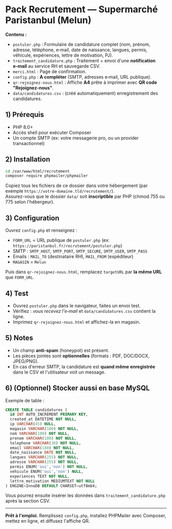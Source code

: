 
# Pack Recrutement — Supermarché Paristanbul (Melun)

**Contenu :**
- `postuler.php` : Formulaire de candidature complet (nom, prénom, adresse, téléphone, e‑mail, date de naissance, langues, permis, véhicule, expériences, lettre de motivation, PJ).
- `traitement_candidature.php` : Traitement + envoi d'une **notification e‑mail** au service RH et sauvegarde CSV.
- `merci.html` : Page de confirmation.
- `config.php` : **A compléter** (SMTP, adresses e‑mail, URL publique).
- `qr-rejoignez-nous.html` : Affiche **A4** prête à imprimer avec **QR code "Rejoignez‑nous"**.
- `data/candidatures.csv` : (créé automatiquement) enregistrement des candidatures.

## 1) Prérequis
- PHP 8.0+
- Accès shell pour exécuter Composer
- Un compte SMTP (ex: votre messagerie pro, ou un provider transactionnel)

## 2) Installation
```bash
cd /var/www/html/recrutement
composer require phpmailer/phpmailer
```

Copiez tous les fichiers de ce dossier dans votre hébergement (par exemple `https://votre-domaine.tld/recrutement/`).  
Assurez-vous que le dossier `data/` soit **inscriptible** par PHP (chmod 755 ou 775 selon l'hébergeur).

## 3) Configuration
Ouvrez `config.php` et renseignez :
- `FORM_URL` = URL publique de `postuler.php` (ex: `https://paristanbul.fr/recrutement/postuler.php`)
- SMTP : `SMTP_HOST`, `SMTP_PORT`, `SMTP_SECURE`, `SMTP_USER`, `SMTP_PASS`
- Emails : `MAIL_TO` (destinataire RH), `MAIL_FROM` (expéditeur)
- `MAGASIN` = `Melun`

Puis dans `qr-rejoignez-nous.html`, remplacez `targetURL` par **la même URL** que `FORM_URL`.

## 4) Test
- Ouvrez `postuler.php` dans le navigateur, faites un envoi test.
- Vérifiez : *vous recevez l'e‑mail* et `data/candidatures.csv` contient la ligne.
- Imprimez `qr-rejoignez-nous.html` et affichez-la en magasin.

## 5) Notes
- Un champ **anti-spam** (honeypot) est présent.
- Les pièces jointes sont **optionnelles** (formats : PDF, DOC/DOCX, JPEG/PNG).
- En cas d'erreur SMTP, la candidature est **quand même enregistrée** dans le CSV et l'utilisateur voit un message.

## 6) (Optionnel) Stocker aussi en base MySQL
Exemple de table :
```sql
CREATE TABLE candidatures (
  id INT AUTO_INCREMENT PRIMARY KEY,
  created_at DATETIME NOT NULL,
  ip VARCHAR(45) NULL,
  magasin VARCHAR(100) NOT NULL,
  nom VARCHAR(100) NOT NULL,
  prenom VARCHAR(100) NOT NULL,
  telephone VARCHAR(30) NOT NULL,
  email VARCHAR(180) NOT NULL,
  date_naissance DATE NOT NULL,
  langues VARCHAR(255) NOT NULL,
  adresse VARCHAR(255) NOT NULL,
  permis ENUM('oui','non') NOT NULL,
  vehicule ENUM('oui','non') NULL,
  experiences TEXT NOT NULL,
  lettre_motivation MEDIUMTEXT NOT NULL
) ENGINE=InnoDB DEFAULT CHARSET=utf8mb4;
```
Vous pourrez ensuite insérer les données dans `traitement_candidature.php` après la section CSV.

---
**Prêt à l'emploi.** Remplissez `config.php`, installez PHPMailer avec Composer, mettez en ligne, et diffusez l'affiche QR.
